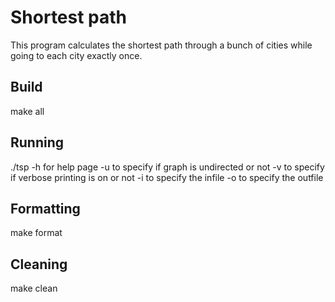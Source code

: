 # Shortest path
This program calculates the shortest path through a bunch of cities while going to each city exactly once.

## Build
make all

## Running
./tsp
-h for help page
-u to specify if graph is undirected or not
-v to specify if verbose printing is on or not
-i to specify the infile
-o to specify the outfile

## Formatting
make format

## Cleaning
make clean
